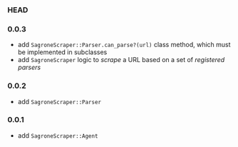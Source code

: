### HEAD

### 0.0.3

- add `SagroneScraper::Parser.can_parse?(url)` class method, which must be  implemented in subclasses
- add `SagroneScraper` logic to _scrape_ a URL based on a set of _registered parsers_

### 0.0.2

- add `SagroneScraper::Parser`

### 0.0.1

- add `SagroneScraper::Agent`
